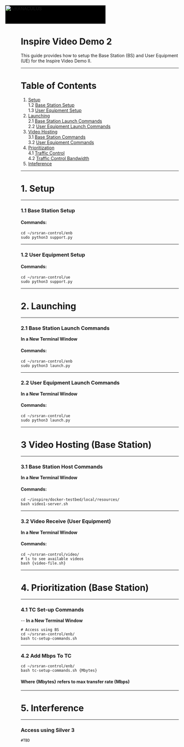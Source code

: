 <a href="https://airanaculus.com" target="_self" itemprop="url">
									<img decoding="async" width="321" height="60" style ="background: black; margin: auto; margin-left: -10%;" alt="AiRANACULUS" itemprop="image" data-srcset="https://cv45a2.p3cdn1.secureserver.net/wp-content/uploads/2020/06/tgffb.png 321w, https://cv45a2.p3cdn1.secureserver.net/wp-content/uploads/2020/06/tgffb-300x56.png 300w" title="AiRANACULUS" data-src="https://cv45a2.p3cdn1.secureserver.net/wp-content/uploads/2020/06/tgffb.png" data-sizes="(max-width: 321px) 100vw, 321px" class="pp-photo-img wp-image-169 ls-is-cached lazyloaded" src="https://cv45a2.p3cdn1.secureserver.net/wp-content/uploads/2020/06/tgffb.png" sizes="(max-width: 321px) 100vw, 321px" srcset="https://cv45a2.p3cdn1.secureserver.net/wp-content/uploads/2020/06/tgffb.png 321w, https://cv45a2.p3cdn1.secureserver.net/wp-content/uploads/2020/06/tgffb-300x56.png 300w"><noscript>
</a>

# Inspire Video Demo 2

This guide provides how to setup the Base Station (BS) and User Equipment (UE) for the Inspire Video Demo II. 

---
# **Table of Contents**
1. [Setup](#Setup)<br/>
    1.2 [Base Station Setup](#Setup1.2)<br/>
    1.3 [User Equipment Setup](#Setup1.3)<br/>
2. [Launching](#Launching)<br/>
    2.1 [Base Station Launch Commands](#BaseStationLaunch)<br/>
    2.2 [User Equipment Launch Commands](#UserEquipmentLaunch)<br/>
3. [Video Hosting](#VideoHosting)<br/>
    3.1 [Base Station Commands](#BaseStationVideoCommands)<br/>
    3.2 [User Equipment Commands](#UserEquipmentVideoCommands)<br/>
4. [Prioritization](#Prioritization)<br/>
    4.1 [Traffic Control](#TCCommands)<br/>
    4.2 [Traffic Control Bandwidth](#BandwidthCommands)<br/>
5. [Inteference](#Interference)<br/>
---
# 1. Setup <a name = "Setup"></a>
---
### 1.1 Base Station Setup <a name = "Setup1.2"></a>
#### Commands:
```
cd ~/srsran-control/enb
sudo python3 support.py
```
---
### 1.2 User Equipment Setup <a name = "Setup1.3"></a>
#### Commands:
```
cd ~/srsran-control/ue
sudo python3 support.py
```
---
# 2. Launching <a name = "Launching"></a>
---
### 2.1 Base Station Launch Commands<a name = "BaseStationLaunch"></a>

**In a New Terminal Window**
#### Commands:
```
cd ~/srsran-control/enb
sudo python3 launch.py
```
---
### 2.2 User Equipment Launch Commands<a name = "UserEquipmentLaunch"></a>

**In a New Terminal Window**

#### Commands:
```
cd ~/srsran-control/ue
sudo python3 launch.py
```
---
# 3 Video Hosting (Base Station)<a name = "VideoHosting"></a>
---
### 3.1 Base Station Host Commands<a name = "BaseStationVideoCommands"></a>

**In a New Terminal Window**
#### Commands:

```
cd ~/inspire/docker-testbed/local/resources/
bash video1-server.sh
```
---
### 3.2 Video Receive (User Equipment)<a name = "UserEquipmentVideoCommands"></a>

**In a New Terminal Window**
#### Commands:

```
cd ~/srsran-control/video/
# ls to see available videos
bash {video-file.sh}
```
---
# 4. Prioritization (Base Station)<a name = "Prioritization"></a>
---
### 4.1 TC Set-up Commands <a name = "TCCommands"></a>
--
**In a New Terminal Window**

```
# Access using BS
cd ~/srsran-control/enb/
bash tc-setup-commands.sh
```
---
### 4.2 Add Mbps To TC <a name = "BandwidthCommands"></a>
```
cd ~/srsran-control/enb/
bash tc-setup-commands.sh {Mbytes}
```
#### Where {Mbytes} refers to max transfer rate (Mbps)
---
# 5. Interference <a name = "Interference"></a>
---
### Access using Silver 3
```
#TBD
```

